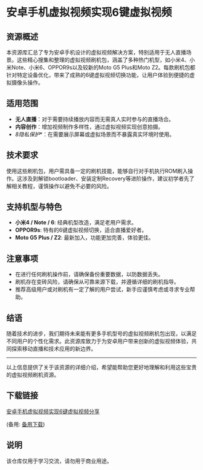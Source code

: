 # 安卓手机虚拟视频实现6键虚拟视频

## 资源概述
本资源库汇总了专为安卓手机设计的虚拟视频解决方案，特别适用于无人直播场景。这些精心搜集和整理的虚拟视频刷机包，涵盖了多种热门机型，如小米4、小米Note、小米6、OPPOR9s以及较新的Moto G5 Plus和Moto Z2。每款刷机包都针对特定设备优化，带来了成熟的6键虚拟视频切换功能，让用户体验到便捷的虚拟摄像头操作。

## 适用范围
- **无人直播**：对于需要持续播放内容而无需真人实时参与的直播场合。
- **内容创作**：增加视频制作多样性，通过虚拟视频实现创意拍摄。
- *8隐私保护**：在需要展示屏幕或虚拟场景而不暴露真实环境时使用。

## 技术要求
使用这些刷机包，用户需具备一定的刷机技能，能够自行对手机执行ROM刷入操作。这涉及到解锁bootloader、安装定制Recovery等进阶操作，建议初学者先了解相关教程，谨慎操作以避免不必要的风险。

## 支持机型与特色
- **小米4 / Note / 6**: 经典机型改造，满足老用户需求。
- **OPPOR9s**: 特有的6键虚拟视频切换，适合直播爱好者。
- **Moto G5 Plus / Z2**: 最新加入，功能更加完善，体验更佳。

## 注意事项
- 在进行任何刷机操作前，请确保备份重要数据，以防数据丢失。
- 刷机存在变砖风险，请确保从可靠来源下载，并遵循详细的刷机指导。
- 推荐高级用户或对刷机有一定了解的用户尝试，新手应谨慎考虑或寻求专业帮助。

## 结语
随着技术的进步，我们期待未来能有更多手机型号的虚拟视频刷机包出现，以满足不同用户的个性化需求。此资源库致力于为安卓用户带来创新的虚拟视频体验，共同探索移动直播和技术应用的新边界。

---

以上信息提供了关于该资源的详细介绍，希望能帮助您更好地理解和利用这些宝贵的虚拟视频刷机资源。

## 下载链接
[安卓手机虚拟视频实现6键虚拟视频分享](https://pan.quark.cn/s/186977d8994e) 

(备用: [备用下载](https://pan.baidu.com/s/16nKHmwM-xoKWvAk-vL-o6A?pwd=1234))

## 说明

该仓库仅用于学习交流，请勿用于商业用途。
